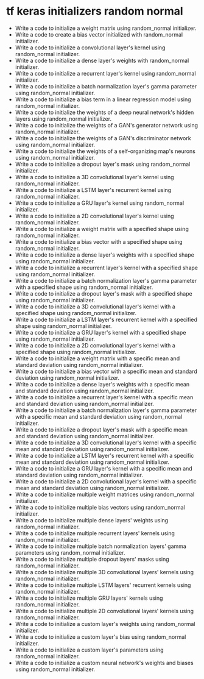 # tf keras initializers random normal

- Write a code to initialize a weight matrix using random_normal initializer.
- Write a code to create a bias vector initialized with random_normal initializer.
- Write a code to initialize a convolutional layer's kernel using random_normal initializer.
- Write a code to initialize a dense layer's weights with random_normal initializer.
- Write a code to initialize a recurrent layer's kernel using random_normal initializer.
- Write a code to initialize a batch normalization layer's gamma parameter using random_normal initializer.
- Write a code to initialize a bias term in a linear regression model using random_normal initializer.
- Write a code to initialize the weights of a deep neural network's hidden layers using random_normal initializer.
- Write a code to initialize the weights of a GAN's generator network using random_normal initializer.
- Write a code to initialize the weights of a GAN's discriminator network using random_normal initializer.
- Write a code to initialize the weights of a self-organizing map's neurons using random_normal initializer.
- Write a code to initialize a dropout layer's mask using random_normal initializer.
- Write a code to initialize a 3D convolutional layer's kernel using random_normal initializer.
- Write a code to initialize a LSTM layer's recurrent kernel using random_normal initializer.
- Write a code to initialize a GRU layer's kernel using random_normal initializer.
- Write a code to initialize a 2D convolutional layer's kernel using random_normal initializer.
- Write a code to initialize a weight matrix with a specified shape using random_normal initializer.
- Write a code to initialize a bias vector with a specified shape using random_normal initializer.
- Write a code to initialize a dense layer's weights with a specified shape using random_normal initializer.
- Write a code to initialize a recurrent layer's kernel with a specified shape using random_normal initializer.
- Write a code to initialize a batch normalization layer's gamma parameter with a specified shape using random_normal initializer.
- Write a code to initialize a dropout layer's mask with a specified shape using random_normal initializer.
- Write a code to initialize a 3D convolutional layer's kernel with a specified shape using random_normal initializer.
- Write a code to initialize a LSTM layer's recurrent kernel with a specified shape using random_normal initializer.
- Write a code to initialize a GRU layer's kernel with a specified shape using random_normal initializer.
- Write a code to initialize a 2D convolutional layer's kernel with a specified shape using random_normal initializer.
- Write a code to initialize a weight matrix with a specific mean and standard deviation using random_normal initializer.
- Write a code to initialize a bias vector with a specific mean and standard deviation using random_normal initializer.
- Write a code to initialize a dense layer's weights with a specific mean and standard deviation using random_normal initializer.
- Write a code to initialize a recurrent layer's kernel with a specific mean and standard deviation using random_normal initializer.
- Write a code to initialize a batch normalization layer's gamma parameter with a specific mean and standard deviation using random_normal initializer.
- Write a code to initialize a dropout layer's mask with a specific mean and standard deviation using random_normal initializer.
- Write a code to initialize a 3D convolutional layer's kernel with a specific mean and standard deviation using random_normal initializer.
- Write a code to initialize a LSTM layer's recurrent kernel with a specific mean and standard deviation using random_normal initializer.
- Write a code to initialize a GRU layer's kernel with a specific mean and standard deviation using random_normal initializer.
- Write a code to initialize a 2D convolutional layer's kernel with a specific mean and standard deviation using random_normal initializer.
- Write a code to initialize multiple weight matrices using random_normal initializer.
- Write a code to initialize multiple bias vectors using random_normal initializer.
- Write a code to initialize multiple dense layers' weights using random_normal initializer.
- Write a code to initialize multiple recurrent layers' kernels using random_normal initializer.
- Write a code to initialize multiple batch normalization layers' gamma parameters using random_normal initializer.
- Write a code to initialize multiple dropout layers' masks using random_normal initializer.
- Write a code to initialize multiple 3D convolutional layers' kernels using random_normal initializer.
- Write a code to initialize multiple LSTM layers' recurrent kernels using random_normal initializer.
- Write a code to initialize multiple GRU layers' kernels using random_normal initializer.
- Write a code to initialize multiple 2D convolutional layers' kernels using random_normal initializer.
- Write a code to initialize a custom layer's weights using random_normal initializer.
- Write a code to initialize a custom layer's bias using random_normal initializer.
- Write a code to initialize a custom layer's parameters using random_normal initializer.
- Write a code to initialize a custom neural network's weights and biases using random_normal initializer.